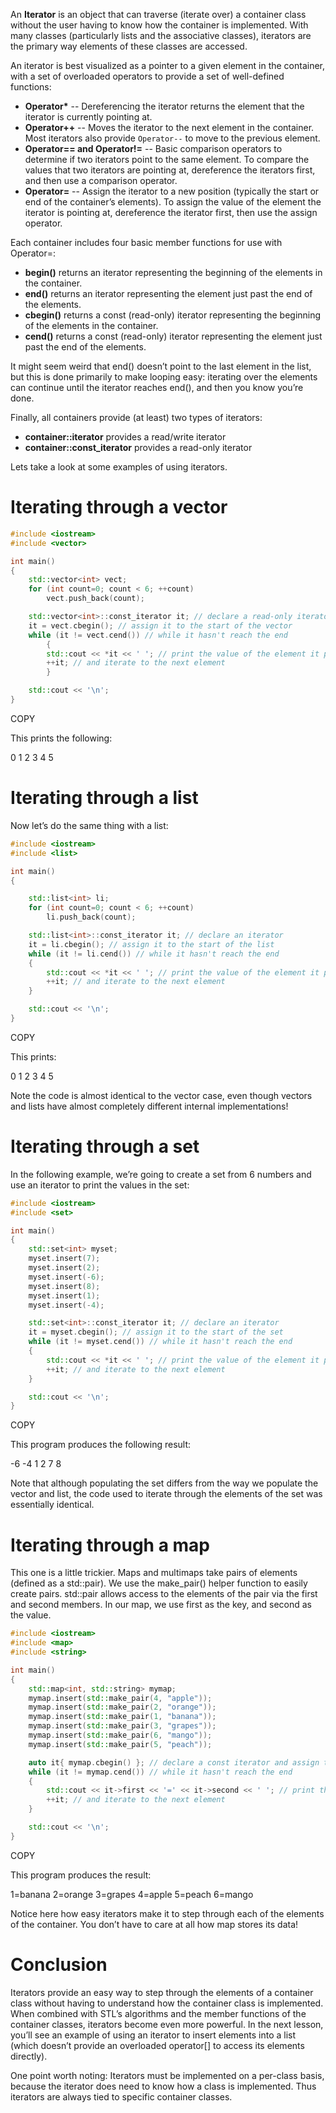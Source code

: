 An **Iterator** is an object that can traverse (iterate over) a container class without the user having to know how the container is implemented. With many classes (particularly lists and the associative classes), iterators are the primary way elements of these classes are accessed.

An iterator is best visualized as a pointer to a given element in the container, with a set of overloaded operators to provide a set of well-defined functions:

- **Operator\*** -- Dereferencing the iterator returns the element that the iterator is currently pointing at.
- **Operator++** -- Moves the iterator to the next element in the container. Most iterators also provide `Operator--` to move to the previous element.
- **Operator== and Operator!=** -- Basic comparison operators to determine if two iterators point to the same element. To compare the values that two iterators are pointing at, dereference the iterators first, and then use a comparison operator.
- **Operator=** -- Assign the iterator to a new position (typically the start or end of the container’s elements). To assign the value of the element the iterator is pointing at, dereference the iterator first, then use the assign operator.

Each container includes four basic member functions for use with Operator=:

- **begin()** returns an iterator representing the beginning of the elements in the container.
- **end()** returns an iterator representing the element just past the end of the elements.
- **cbegin()** returns a const (read-only) iterator representing the beginning of the elements in the container.
- **cend()** returns a const (read-only) iterator representing the element just past the end of the elements.

It might seem weird that end() doesn’t point to the last element in the list, but this is done primarily to make looping easy: iterating over the elements can continue until the iterator reaches end(), and then you know you’re done.

Finally, all containers provide (at least) two types of iterators:

- **container::iterator** provides a read/write iterator
- **container::const_iterator** provides a read-only iterator

Lets take a look at some examples of using iterators.

# **Iterating through a vector**

```cpp
#include <iostream>
#include <vector>

int main()
{
    std::vector<int> vect;
    for (int count=0; count < 6; ++count)
        vect.push_back(count);

    std::vector<int>::const_iterator it; // declare a read-only iterator
    it = vect.cbegin(); // assign it to the start of the vector
    while (it != vect.cend()) // while it hasn't reach the end
        {
        std::cout << *it << ' '; // print the value of the element it points to
        ++it; // and iterate to the next element
        }

    std::cout << '\n';
}
```

COPY

This prints the following:

0 1 2 3 4 5

# **Iterating through a list**

Now let’s do the same thing with a list:

```cpp
#include <iostream>
#include <list>

int main()
{

    std::list<int> li;
    for (int count=0; count < 6; ++count)
        li.push_back(count);

    std::list<int>::const_iterator it; // declare an iterator
    it = li.cbegin(); // assign it to the start of the list
    while (it != li.cend()) // while it hasn't reach the end
    {
        std::cout << *it << ' '; // print the value of the element it points to
        ++it; // and iterate to the next element
    }

    std::cout << '\n';
}
```

COPY

This prints:

0 1 2 3 4 5

Note the code is almost identical to the vector case, even though vectors and lists have almost completely different internal implementations!

# **Iterating through a set**

In the following example, we’re going to create a set from 6 numbers and use an iterator to print the values in the set:

```cpp
#include <iostream>
#include <set>

int main()
{
    std::set<int> myset;
    myset.insert(7);
    myset.insert(2);
    myset.insert(-6);
    myset.insert(8);
    myset.insert(1);
    myset.insert(-4);

    std::set<int>::const_iterator it; // declare an iterator
    it = myset.cbegin(); // assign it to the start of the set
    while (it != myset.cend()) // while it hasn't reach the end
    {
        std::cout << *it << ' '; // print the value of the element it points to
        ++it; // and iterate to the next element
    }

    std::cout << '\n';
}
```

COPY

This program produces the following result:

-6 -4 1 2 7 8

Note that although populating the set differs from the way we populate the vector and list, the code used to iterate through the elements of the set was essentially identical.

# **Iterating through a map**

This one is a little trickier. Maps and multimaps take pairs of elements (defined as a std::pair). We use the make_pair() helper function to easily create pairs. std::pair allows access to the elements of the pair via the first and second members. In our map, we use first as the key, and second as the value.

```cpp
#include <iostream>
#include <map>
#include <string>

int main()
{
	std::map<int, std::string> mymap;
	mymap.insert(std::make_pair(4, "apple"));
	mymap.insert(std::make_pair(2, "orange"));
	mymap.insert(std::make_pair(1, "banana"));
	mymap.insert(std::make_pair(3, "grapes"));
	mymap.insert(std::make_pair(6, "mango"));
	mymap.insert(std::make_pair(5, "peach"));

	auto it{ mymap.cbegin() }; // declare a const iterator and assign to start of vector
	while (it != mymap.cend()) // while it hasn't reach the end
	{
		std::cout << it->first << '=' << it->second << ' '; // print the value of the element it points to
		++it; // and iterate to the next element
	}

	std::cout << '\n';
}
```

COPY

This program produces the result:

1=banana 2=orange 3=grapes 4=apple 5=peach 6=mango

Notice here how easy iterators make it to step through each of the elements of the container. You don’t have to care at all how map stores its data!

# **Conclusion**

Iterators provide an easy way to step through the elements of a container class without having to understand how the container class is implemented. When combined with STL’s algorithms and the member functions of the container classes, iterators become even more powerful. In the next lesson, you’ll see an example of using an iterator to insert elements into a list (which doesn’t provide an overloaded operator[] to access its elements directly).

One point worth noting: Iterators must be implemented on a per-class basis, because the iterator does need to know how a class is implemented. Thus iterators are always tied to specific container classes.